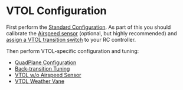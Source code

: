 # VTOL Configuration

First perform the [Standard Configuration](../config/README.md).
As part of this you should calibrate the [Airspeed sensor](../config/airspeed.md) (optional, but highly recommended) and [assign a VTOL transition switch](../config/flight_mode.md#what-flight-modes-and-switches-should-i-set) to your RC controller.

Then perform VTOL-specific configuration and tuning:

* [QuadPlane Configuration](../config_vtol/vtol_quad_configuration.md)
* [Back-transition Tuning](../config_vtol/vtol_back_transition_tuning.md)
* [VTOL w/o Airspeed Sensor](../config_vtol/vtol_without_airspeed_sensor.md)
* [VTOL Weather Vane](../config_vtol/vtol_weathervane.md)
